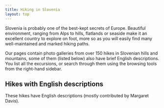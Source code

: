 ```yaml
---
title: Hiking in Slovenia
layout: top
---
```

Slovenia is probably one of the best-kept secrets of Europe. Beautiful environment, ranging from Alps to hills, flatlands or seaside make it an excellent country to explore on foot, more so as you will easily find many well-maintained and marked hiking paths.

Our pages contain photo galleries from over 150 hikes in Slovenian hills and mountains, some of them (listed below) also have brief English descriptions. You list all the excursions, or search through them using the browsing tools from the right-hand sidebar.

## Hikes with English descriptions

These hikes have English descriptions (mostly contributed by Margaret Davis).
